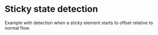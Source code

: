# Sticky state detection

Example with detection when a sticky element
starts to offset relative to normal flow.